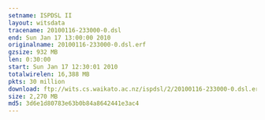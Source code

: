 ```yaml
---
setname: ISPDSL II
layout: witsdata
tracename: 20100116-233000-0.dsl
end: Sun Jan 17 13:00:00 2010
originalname: 20100116-233000-0.dsl.erf
gzsize: 932 MB
len: 0:30:00
start: Sun Jan 17 12:30:01 2010
totalwirelen: 16,388 MB
pkts: 30 million
download: ftp://wits.cs.waikato.ac.nz/ispdsl/2/20100116-233000-0.dsl.erf.gz
size: 2,270 MB
md5: 3d6e1d80783e63b0b84a8642441e3ac4
---
```

